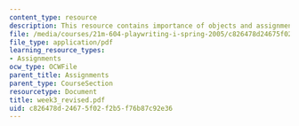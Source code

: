 ```yaml
---
content_type: resource
description: This resource contains importance of objects and assignments.
file: /media/courses/21m-604-playwriting-i-spring-2005/c826478d24675f02f2b5f76b87c92e36_week3_revised.pdf
file_type: application/pdf
learning_resource_types:
- Assignments
ocw_type: OCWFile
parent_title: Assignments
parent_type: CourseSection
resourcetype: Document
title: week3_revised.pdf
uid: c826478d-2467-5f02-f2b5-f76b87c92e36
---
```

